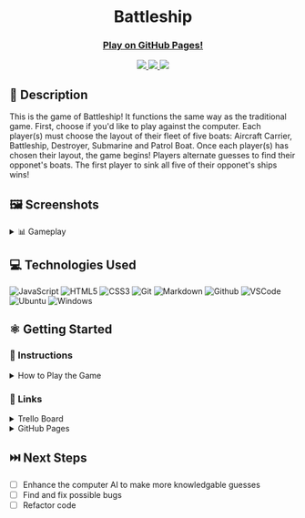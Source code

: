 # <h1 align="center">Battleship</h1>

#### <h3 align="center"><a href="https://nickldimartino.github.io/Battleship-Game/">Play on GitHub Pages!</a></h3>

<div align="center">
 <a href="https://nickldimartino.github.io/portfolio/" target="_blank">
      <img src="https://img.shields.io/badge/My%20Portfolio-16a34a">
 </a>
 <a href="https://www.linkedin.com/in/nicholas-dimartino/" target="_blank">
      <img src="https://img.shields.io/badge/-linkedin.com/in/nicholasdimartino-blue?style=flat&logo=Linkedin&logoColor=white">
 </a> 
 <a href="mailto:nick.l.dimartino@gmail.com" target="_blank">
    <img src="https://img.shields.io/badge/-nick.l.dimartino@gmail.com-c14438?style=flat&logo=Gmail&logoColor=white">
 </a>
</div>

## 📝 Description
This is the game of Battleship! It functions the same way as the traditional game.  First, choose if you'd like to play against the computer. Each player(s) must choose the layout of their fleet of five boats: Aircraft Carrier, Battleship, Destroyer, Submarine and Patrol Boat.  Once each player(s) has chosen their layout, the game begins!  Players alternate guesses to find their opponet's boats.  The first player to sink all five of their opponet's ships wins!

## 🖼️ Screenshots

<details>
 <summary> 📊 Gameplay</summary>
 
 | Description | Screenshot |
 |------------ | ------------|
 | <h3 align="center">Primary Theme</h3> | <img src="./imgs/primary-theme.png" width="500">
 | <h3 align="center">Classic Theme</h3> | <img src="./imgs/classic-theme.png" width="500">
 
</details>

## 💻 Technologies Used

![JavaScript](https://img.shields.io/badge/JavaScript-323330?style=for-the-badge&logo=javascript&logoColor=F7DF1E)
![HTML5](https://img.shields.io/badge/HTML5-E34F26?style=for-the-badge&logo=html5&logoColor=white)
![CSS3](https://img.shields.io/badge/CSS3-1572B6?style=for-the-badge&logo=css3&logoColor=white)
![Git](https://img.shields.io/badge/GIT-E44C30?style=for-the-badge&logo=git&logoColor=white)
![Markdown](https://img.shields.io/badge/Markdown-000000?style=for-the-badge&logo=markdown&logoColor=white)
![Github](https://img.shields.io/badge/GitHub-100000?style=for-the-badge&logo=github&logoColor=white)
![VSCode](https://img.shields.io/badge/VSCode-0078D4?style=for-the-badge&logo=visual%20studio%20code&logoColor=white)
![Ubuntu](https://img.shields.io/badge/Ubuntu-E95420?style=for-the-badge&logo=ubuntu&logoColor=white)
![Windows](https://img.shields.io/badge/Windows-0078D6?style=for-the-badge&logo=windows&logoColor=white)

## ⚛️ Getting Started
### 📲 Instructions

<details>
<summary>How to Play the Game</summary>

1. Game is set for two players. Click the "Computer Player" button if you wish to play against to the computer.
 
2. Place your boats using the rules in the top-left of the screen.

3. Take turns guessing the other player's ships.  The first person to hit all other their opponent's boats (17 squares) wins!  Select "New Game" to play again.

4. The theme of the game, audio, and board switch delay can be modified.
</details>

### 🔗 Links

<details>
<summary>Trello Board</summary>

<a href="https://trello.com/b/yS9rAAh5/sebr-02-12-24/">https://trello.com/b/yS9rAAh5/sebr-02-12-24</a>
</details>

<details>
<summary>GitHub Pages</summary>

<a href="https://nickldimartino.github.io/Battleship-Game/">https://nickldimartino.github.io/Battleship-Game/</a>
</details>

## ⏭️ Next Steps

- [ ] Enhance the computer AI to make more knowledgable guesses
- [ ] Find and fix possible bugs
- [ ] Refactor code
